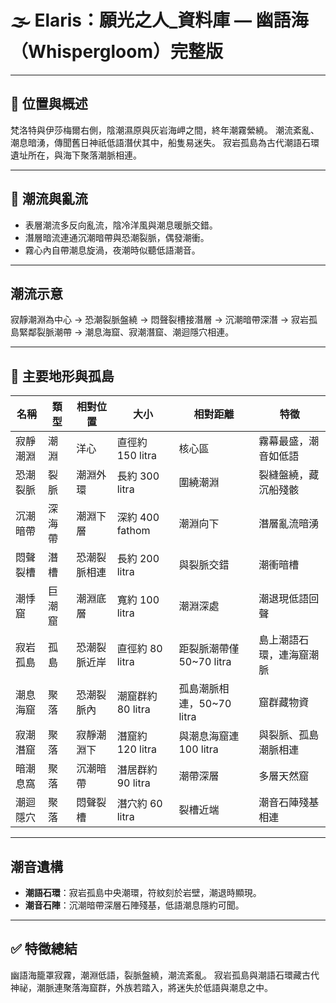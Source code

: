 
# 🌫️ Elaris：願光之人_資料庫 — 幽語海（Whispergloom）完整版

---

## 📍 位置與概述
梵洛特與伊莎梅爾右側，陰潮濕原與灰岩海岬之間，終年潮霧縈繞。
潮流紊亂、潮息暗湧，傳聞舊日神祇低語潛伏其中，船隻易迷失。
寂岩孤島為古代潮語石環遺址所在，與海下聚落潮脈相連。

---

## 🌊 潮流與亂流
- 表層潮流多反向亂流，陰冷洋風與潮息暖脈交錯。
- 潛層暗流連通沉潮暗帶與恐潮裂脈，偶發潮衝。
- 霧心內自帶潮息旋渦，夜潮時似聽低語潮音。

---

## 潮流示意
寂靜潮淵為中心 → 恐潮裂脈盤繞 → 悶聲裂槽接潛層 → 沉潮暗帶深潛 → 寂岩孤島緊鄰裂脈潮帶 → 潮息海窟、寂潮潛窟、潮迴隱穴相連。

---

## 📍 主要地形與孤島

| 名稱 | 類型 | 相對位置 | 大小 | 相對距離 | 特徵 |
|------|------|-----------|------|--------------|------|
| 寂靜潮淵 | 潮淵 | 洋心 | 直徑約 150 litra | 核心區 | 霧幕最盛，潮音如低語 |
| 恐潮裂脈 | 裂脈 | 潮淵外環 | 長約 300 litra | 圍繞潮淵 | 裂縫盤繞，藏沉船殘骸 |
| 沉潮暗帶 | 深海帶 | 潮淵下層 | 深約 400 fathom | 潮淵向下 | 潛層亂流暗湧 |
| 悶聲裂槽 | 潛槽 | 恐潮裂脈相連 | 長約 200 litra | 與裂脈交錯 | 潮衝暗槽 |
| 潮悸窟 | 巨潮窟 | 潮淵底層 | 寬約 100 litra | 潮淵深處 | 潮退現低語回聲 |
| 寂岩孤島 | 孤島 | 恐潮裂脈近岸 | 直徑約 80 litra | 距裂脈潮帶僅 50~70 litra | 島上潮語石環，連海窟潮脈 |
| 潮息海窟 | 聚落 | 恐潮裂脈內 | 潮窟群約 80 litra | 孤島潮脈相連，50~70 litra | 窟群藏物資 |
| 寂潮潛窟 | 聚落 | 寂靜潮淵下 | 潛窟約 120 litra | 與潮息海窟連 100 litra | 與裂脈、孤島潮脈相連 |
| 暗潮息窩 | 聚落 | 沉潮暗帶 | 潛居群約 90 litra | 潮帶深層 | 多層天然窟 |
| 潮迴隱穴 | 聚落 | 悶聲裂槽 | 潛穴約 60 litra | 裂槽近端 | 潮音石陣殘基相連 |

---

## 潮音遺構
- **潮語石環**：寂岩孤島中央潮環，符紋刻於岩壁，潮退時顯現。
- **潮音石陣**：沉潮暗帶深層石陣殘基，低語潮息隱約可聞。

---

## ✅ 特徵總結
幽語海籠罩寂霧，潮淵低語，裂脈盤繞，潮流紊亂。
寂岩孤島與潮語石環藏古代神祕，潮脈連聚落海窟群，外族若踏入，將迷失於低語與潮息之中。
